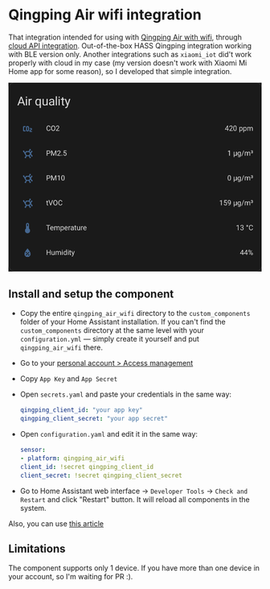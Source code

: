 # Qingping Air wifi integration

That integration intended for using with [Qingping Air with wifi](https://www.qingping.co/air-monitor/overview), through [cloud API integration](https://developer.qingping.co/main/guide/introduce). Out-of-the-box HASS Qingping integration working with BLE version only. Another integrations such as `xiaomi_iot` did't work properly with cloud in my case (my version doesn't work with Xiaomi Mi Home app for some reason), so I developed that simple integration.

![air_stats_widget](screenshots/air_quality_card.png)

## Install and setup the component

* Copy the entire `qingping_air_wifi` directory to the `custom_components` folder of your Home Assistant installation. If you can't find the `custom_components` directory at the same level with your `configuration.yml` — simply create it yourself and put `qingping_air_wifi` there.
* Go to your [personal account > Access management](<https://developer.qingping.co/personal/permissionApply>)
* Copy `App Key` and `App Secret`
* Open `secrets.yaml` and paste your credentials in the same way:

    ```yaml
    qingping_client_id: "your app key"
    qingping_client_secret: "your app secret"
    ```

* Open `configuration.yaml` and edit it in the same way:

    ```yaml
    sensor:
    - platform: qingping_air_wifi
    client_id: !secret qingping_client_id
    client_secret: !secret qingping_client_secret
    ```

* Go to Home Assistant web interface -> `Developer Tools` -> `Check and Restart` and click "Restart" button. It will reload all components in the system.

Also, you can use [this article](https://touch-max.ru/umnyj-dom/otvyazka-clear-grass-air-monitor-ot-oblaka-i-podklyuchenie-k-home-assistant)

## Limitations

The component supports only 1 device. If you have more than one device in your account, so I'm waiting for PR :).
